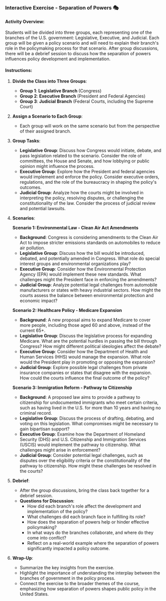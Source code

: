### Interactive Exercise - Separation of Powers 🎭

#### **Activity Overview:**
Students will be divided into three groups, each representing one of the branches of the U.S. government: Legislative, Executive, and Judicial. Each group will be given a policy scenario and will need to explain their branch's role in the policymaking process for that scenario. After group discussions, there will be a debrief session to discuss how the separation of powers influences policy development and implementation.

#### **Instructions:**
1. **Divide the Class into Three Groups**:
   - **Group 1**: **Legislative Branch** (Congress)
   - **Group 2**: **Executive Branch** (President and Federal Agencies)
   - **Group 3**: **Judicial Branch** (Federal Courts, including the Supreme Court)

2. **Assign a Scenario to Each Group**:
   - Each group will work on the same scenario but from the perspective of their assigned branch.

3. **Group Tasks**:
   - **Legislative Group**: Discuss how Congress would initiate, debate, and pass legislation related to the scenario. Consider the role of committees, the House and Senate, and how lobbying or public opinion might influence the process.
   - **Executive Group**: Explore how the President and federal agencies would implement and enforce the policy. Consider executive orders, regulations, and the role of the bureaucracy in shaping the policy's outcomes.
   - **Judicial Group**: Analyze how the courts might be involved in interpreting the policy, resolving disputes, or challenging the constitutionality of the law. Consider the process of judicial review and potential lawsuits.

4. **Scenarios**:

   **Scenario 1: Environmental Law - Clean Air Act Amendments**
   - **Background**: Congress is considering amendments to the Clean Air Act to impose stricter emissions standards on automobiles to reduce air pollution.
   - **Legislative Group**: Discuss how the bill would be introduced, debated, and potentially amended in Congress. What role do special interest groups and environmental organizations play?
   - **Executive Group**: Consider how the Environmental Protection Agency (EPA) would implement these new standards. What challenges might the President face in enforcing the amendments?
   - **Judicial Group**: Analyze potential legal challenges from automobile manufacturers or states with heavy industrial sectors. How might the courts assess the balance between environmental protection and economic impact?

   **Scenario 2: Healthcare Policy - Medicare Expansion**
   - **Background**: A new proposal aims to expand Medicare to cover more people, including those aged 60 and above, instead of the current 65+.
   - **Legislative Group**: Discuss the legislative process for expanding Medicare. What are the potential hurdles in passing the bill through Congress? How might different political ideologies affect the debate?
   - **Executive Group**: Consider how the Department of Health and Human Services (HHS) would manage the expansion. What role would the President play in promoting or opposing the expansion?
   - **Judicial Group**: Explore possible legal challenges from private insurance companies or states that disagree with the expansion. How could the courts influence the final outcome of the policy?

   **Scenario 3: Immigration Reform - Pathway to Citizenship**
   - **Background**: A proposed law aims to provide a pathway to citizenship for undocumented immigrants who meet certain criteria, such as having lived in the U.S. for more than 10 years and having no criminal record.
   - **Legislative Group**: Discuss the process of drafting, debating, and voting on this legislation. What compromises might be necessary to gain bipartisan support?
   - **Executive Group**: Examine how the Department of Homeland Security (DHS) and U.S. Citizenship and Immigration Services (USCIS) would implement the pathway to citizenship. What challenges might arise in enforcement?
   - **Judicial Group**: Consider potential legal challenges, such as disputes over the eligibility criteria or the constitutionality of the pathway to citizenship. How might these challenges be resolved in the courts?

5. **Debrief**:
   - After the group discussions, bring the class back together for a debrief session.
   - **Questions for Discussion**:
     - How did each branch's role affect the development and implementation of the policy?
     - What challenges did each branch face in fulfilling its role?
     - How does the separation of powers help or hinder effective policymaking?
     - In what ways do the branches collaborate, and where do they come into conflict?
     - Reflect on a real-world example where the separation of powers significantly impacted a policy outcome.

6. **Wrap-Up**:
   - Summarize the key insights from the exercise.
   - Highlight the importance of understanding the interplay between the branches of government in the policy process.
   - Connect the exercise to the broader themes of the course, emphasizing how separation of powers shapes public policy in the United States.
